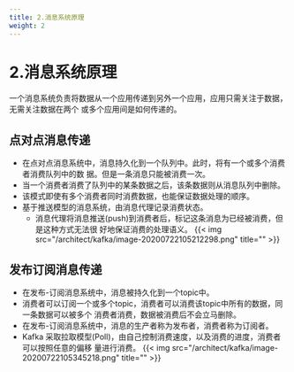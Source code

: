 ```yaml
---
title: 2.消息系统原理
weight: 2
---
```

# 2.消息系统原理
一个消息系统负责将数据从一个应用传递到另外一个应用，应用只需关注于数据，无需关注数据在两个 或多个应用间是如何传递的。
## 点对点消息传递
* 在点对点消息系统中，消息持久化到一个队列中。此时，将有一个或多个消费者消费队列中的数 据。但是一条消息只能被消费一次。
* 当一个消费者消费了队列中的某条数据之后，该条数据则从消息队列中删除。
* 该模式即使有多个消费者同时消费数据，也能保证数据处理的顺序。
* 基于推送模型的消息系统，由消息代理记录消费状态。
    * 消息代理将消息推送(push)到消费者后，标记这条消息为已经被消费，但是这种方式无法很 好地保证消费的处理语义。
    {{< img src="/architect/kafka/image-20200722105212298.png" title="" >}}
## 发布订阅消息传递
* 在发布-订阅消息系统中，消息被持久化到一个topic中。
* 消费者可以订阅一个或多个topic，消费者可以消费该topic中所有的数据，同一条数据可以被多个 消费者消费，数据被消费后不会立马删除。
* 在发布-订阅消息系统中，消息的生产者称为发布者，消费者称为订阅者。
* Kafka 采取拉取模型(Poll)，由自己控制消费速度，以及消费的进度，消费者可以按照任意的偏移 量进行消费。
    {{< img src="/architect/kafka/image-20200722105345218.png" title="" >}}

